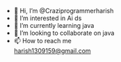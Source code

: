 - 👋 Hi, I’m @Craziprogrammerharish
- 👀 I’m interested in Ai ds
- 🌱 I’m currently learning java 
- 💞️ I’m looking to collaborate on java
- 📫 How to reach me  
harish1309159@gmail.com

<!---
Craziprogrammerharish/Craziprogrammerharish is a ✨ special ✨ repository because its `README.md` (this file) appears on your GitHub profile.
You can click the Preview link to take a look at your changes.
--->
